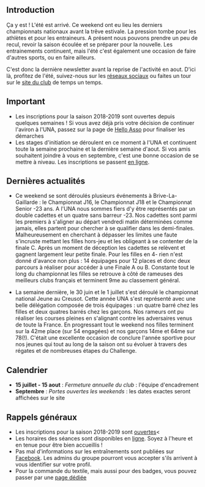 ## Introduction

Ça y est ! L'été est arrivé. Ce weekend ont eu lieu les derniers championnats nationaux avant la trêve estivale. La pression tombe pour les athlètes et pour les entraineurs. A présent nous pouvons prendre un peu de recul, revoir la saison écoulée et se préparer pour la nouvelle. Les entrainements continuent, mais l'été c'est également une occasion de faire d'autres sports, ou en faire ailleurs.

C'est donc la dernière newsletter avant la reprise de l'activité en aout. D'ici là, profitez de l'été, suivez-nous sur les [réseaux sociaux](https://www.facebook.com/UniversiteNantesAviron/) ou faites un tour sur le [site du club](http://univ-nantes-aviron.fr/) de temps un temps.


## Important

* Les inscriptions pour la saison 2018-2019 sont ouvertes depuis quelques semaines ! Si vous avez déjà pris votre décision de continuer l'aviron à l'UNA, passez sur la page de [Hello Asso](https://www.helloasso.com/associations/universite-de-nantes-aviron/adhesions/adhesion-adhesions-saison-2018-2019-1) pour finaliser les démarches
* Les stages d'initiation se déroulent en ce moment à l'UNA et continuent toute la semaine prochaine et la dernière semaine d'aout. Si vos amis souhaitent joindre à vous en septembre, c'est une bonne occasion de se mettre à niveau. Les inscriptions se passent [en ligne](https://www.helloasso.com/associations/universite-de-nantes-aviron/adhesions/stage-initiation-10-17ans-du-lundi-2-07-au-vendredi-6-07).

## Dernières actualités

* Ce weekend se sont déroulés plusieurs événements à Brive-La-Gaillarde : le Championnat J16, le Championnat J18 et le Championnat Senior -23 ans. A l'UNA nous sommes fiers d'y être représentés par un double cadettes et un quatre sans barreur -23. Nos cadettes sont parmi les premiers à s'aligner au départ vendredi matin déterminées comme jamais, elles partent pour chercher à se qualifier dans les demi-finales. Malheureusement en cherchant à dépasser les limites une faute s'incruste mettant les filles hors-jeu et les obligeant à se contenter de la finale C. Après un moment de déception les cadettes se relèvent et gagnent largement leur petite finale.
Pour les filles en 4- rien n'est donné d'avance non plus : 14 équipages pour 12 places et donc deux parcours à réaliser pour accéder à une Finale A ou B. Constante tout le long du championnat les filles se retrouve à côté de rameuses des meilleurs clubs français et terminent 9me au classement général.

* La semaine dernière, le 30 juin et le 1 juillet s'est déroulé le championnat national Jeune au Creusot. Cette année UNA s'est représenté avec une belle délégation composée de trois équipages : un quatre barré chez les filles et deux quatres barrés chez les garçons. Nos rameurs ont pu réaliser les courses pleines en s'alignant contre les adversaires venus de toute la France. En progressant tout le weekend nos filles terminent sur la 42me place (sur 54 engagées) et nos garçons 14me et 64me sur 78(!). C'était une excellente occasion de conclure l'année sportive pour nos jeunes qui tout au long de la saison ont su évoluer à travers des régates et de nombreuses étapes du Challenge.


## Calendrier

* **15 juillet - 15 aout** : *Fermeture annuelle du club* : l'équipe d'encadrement
* **Septembre** : *Portes ouvertes les weekends* : les dates exactes seront affichées sur le site

## Rappels généraux

* Les inscriptions pour la saison 2018-2019 sont [ouvertes](https://www.helloasso.com/associations/universite-de-nantes-aviron/adhesions/adhesion-adhesions-saison-2018-2019-1)<
* Les horaires des séances sont disponibles en [ligne](http://univ-nantes-aviron.fr/page/horaires). Soyez à l'heure et en tenue pour être bien accueillis !
* Pas mal d'informations sur les entraînements sont publiées sur [Facebook](https://www.facebook.com/groups/178457672172317/). Les admins du groupe pourront vous accepter s'ils arrivent à vous identifier sur votre profil.
* Pour la commande du textile, mais aussi pour des badges, vous pouvez passer par une [page dédiée](https://www.helloasso.com/associations/universite-de-nantes-aviron/evenements/vente-textile-2017-2018)
